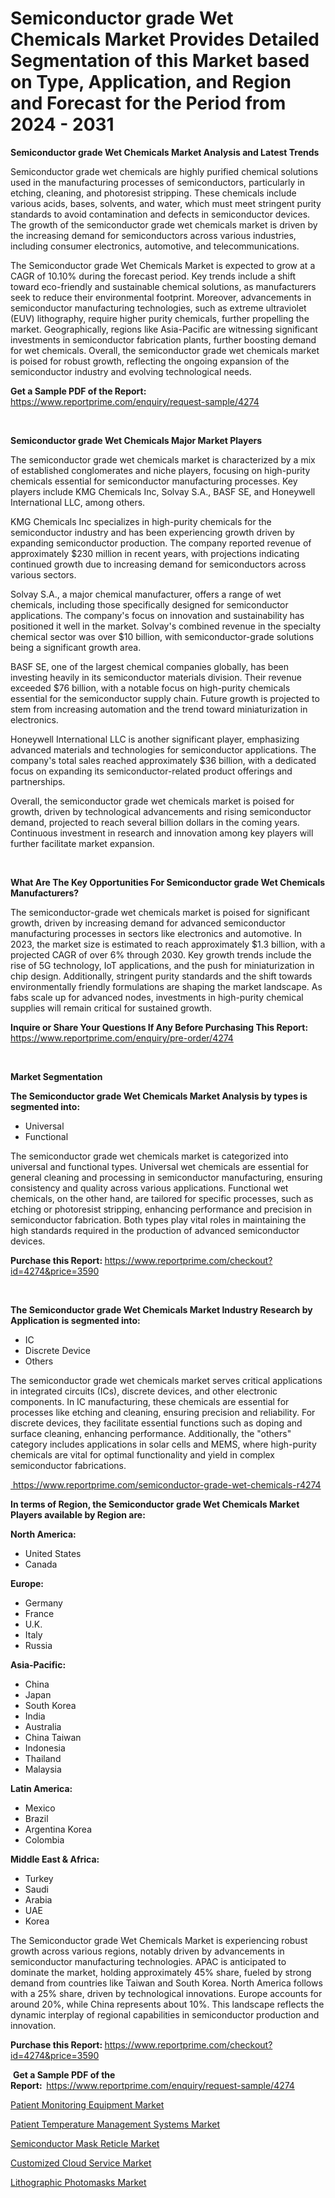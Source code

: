 <p><h1>Semiconductor grade Wet Chemicals Market Provides Detailed Segmentation of this Market based on Type, Application, and Region and Forecast for the Period from 2024 - 2031</h1></p><p><strong>Semiconductor grade Wet Chemicals Market Analysis and Latest Trends</strong></p>
<p><p>Semiconductor grade wet chemicals are highly purified chemical solutions used in the manufacturing processes of semiconductors, particularly in etching, cleaning, and photoresist stripping. These chemicals include various acids, bases, solvents, and water, which must meet stringent purity standards to avoid contamination and defects in semiconductor devices. The growth of the semiconductor grade wet chemicals market is driven by the increasing demand for semiconductors across various industries, including consumer electronics, automotive, and telecommunications.</p><p>The Semiconductor grade Wet Chemicals Market is expected to grow at a CAGR of 10.10% during the forecast period. Key trends include a shift toward eco-friendly and sustainable chemical solutions, as manufacturers seek to reduce their environmental footprint. Moreover, advancements in semiconductor manufacturing technologies, such as extreme ultraviolet (EUV) lithography, require higher purity chemicals, further propelling the market. Geographically, regions like Asia-Pacific are witnessing significant investments in semiconductor fabrication plants, further boosting demand for wet chemicals. Overall, the semiconductor grade wet chemicals market is poised for robust growth, reflecting the ongoing expansion of the semiconductor industry and evolving technological needs.</p></p>
<p><strong>Get a Sample PDF of the Report:&nbsp;</strong> <a href="https://www.reportprime.com/enquiry/request-sample/4274">https://www.reportprime.com/enquiry/request-sample/4274</a></p>
<p>&nbsp;</p>
<p><strong>Semiconductor grade Wet Chemicals Major Market Players</strong></p>
<p><p>The semiconductor grade wet chemicals market is characterized by a mix of established conglomerates and niche players, focusing on high-purity chemicals essential for semiconductor manufacturing processes. Key players include KMG Chemicals Inc, Solvay S.A., BASF SE, and Honeywell International LLC, among others.</p><p>KMG Chemicals Inc specializes in high-purity chemicals for the semiconductor industry and has been experiencing growth driven by expanding semiconductor production. The company reported revenue of approximately $230 million in recent years, with projections indicating continued growth due to increasing demand for semiconductors across various sectors.</p><p>Solvay S.A., a major chemical manufacturer, offers a range of wet chemicals, including those specifically designed for semiconductor applications. The company's focus on innovation and sustainability has positioned it well in the market. Solvay's combined revenue in the specialty chemical sector was over $10 billion, with semiconductor-grade solutions being a significant growth area.</p><p>BASF SE, one of the largest chemical companies globally, has been investing heavily in its semiconductor materials division. Their revenue exceeded $76 billion, with a notable focus on high-purity chemicals essential for the semiconductor supply chain. Future growth is projected to stem from increasing automation and the trend toward miniaturization in electronics.</p><p>Honeywell International LLC is another significant player, emphasizing advanced materials and technologies for semiconductor applications. The company's total sales reached approximately $36 billion, with a dedicated focus on expanding its semiconductor-related product offerings and partnerships.</p><p>Overall, the semiconductor grade wet chemicals market is poised for growth, driven by technological advancements and rising semiconductor demand, projected to reach several billion dollars in the coming years. Continuous investment in research and innovation among key players will further facilitate market expansion.</p></p>
<p>&nbsp;</p>
<p><strong>What Are The Key Opportunities For Semiconductor grade Wet Chemicals Manufacturers?</strong></p>
<p><p>The semiconductor-grade wet chemicals market is poised for significant growth, driven by increasing demand for advanced semiconductor manufacturing processes in sectors like electronics and automotive. In 2023, the market size is estimated to reach approximately $1.3 billion, with a projected CAGR of over 6% through 2030. Key growth trends include the rise of 5G technology, IoT applications, and the push for miniaturization in chip design. Additionally, stringent purity standards and the shift towards environmentally friendly formulations are shaping the market landscape. As fabs scale up for advanced nodes, investments in high-purity chemical supplies will remain critical for sustained growth.</p></p>
<p><strong>Inquire or Share Your Questions If Any Before Purchasing This Report:</strong> <a href="https://www.reportprime.com/enquiry/pre-order/4274">https://www.reportprime.com/enquiry/pre-order/4274</a></p>
<p>&nbsp;</p>
<p><strong>Market Segmentation</strong></p>
<p><strong>The Semiconductor grade Wet Chemicals Market Analysis by types is segmented into:</strong></p>
<p><ul><li>Universal</li><li>Functional</li></ul></p>
<p><p>The semiconductor grade wet chemicals market is categorized into universal and functional types. Universal wet chemicals are essential for general cleaning and processing in semiconductor manufacturing, ensuring consistency and quality across various applications. Functional wet chemicals, on the other hand, are tailored for specific processes, such as etching or photoresist stripping, enhancing performance and precision in semiconductor fabrication. Both types play vital roles in maintaining the high standards required in the production of advanced semiconductor devices.</p></p>
<p><strong>Purchase this Report:&nbsp;</strong><a href="https://www.reportprime.com/checkout?id=4274&price=3590">https://www.reportprime.com/checkout?id=4274&price=3590</a></p>
<p>&nbsp;</p>
<p><strong>The Semiconductor grade Wet Chemicals Market Industry Research by Application is segmented into:</strong></p>
<p><ul><li>IC</li><li>Discrete Device</li><li>Others</li></ul></p>
<p><p>The semiconductor grade wet chemicals market serves critical applications in integrated circuits (ICs), discrete devices, and other electronic components. In IC manufacturing, these chemicals are essential for processes like etching and cleaning, ensuring precision and reliability. For discrete devices, they facilitate essential functions such as doping and surface cleaning, enhancing performance. Additionally, the "others" category includes applications in solar cells and MEMS, where high-purity chemicals are vital for optimal functionality and yield in complex semiconductor fabrications.</p></p>
<p><a href="https://www.reportprime.com/semiconductor-grade-wet-chemicals-r4274">&nbsp;https://www.reportprime.com/semiconductor-grade-wet-chemicals-r4274</a></p>
<p><strong>In terms of Region, the Semiconductor grade Wet Chemicals Market Players available by Region are:</strong></p>
<p>
    <p> <strong> North America: </strong>
        <ul>
            <li>United States</li>
            <li>Canada</li>
        </ul>
        </p> 
    <p> <strong> Europe: </strong>
        <ul>
            <li>Germany</li>
            <li>France</li>
            <li>U.K.</li>
            <li>Italy</li>
            <li>Russia</li>
        </ul>
        </p> 
    <p> <strong> Asia-Pacific: </strong>
        <ul>
            <li>China</li>
            <li>Japan</li>
            <li>South Korea</li>
            <li>India</li>
            <li>Australia</li>
            <li>China Taiwan</li>
            <li>Indonesia</li>
            <li>Thailand</li>
            <li>Malaysia</li>
        </ul>
        </p> 
    <p> <strong> Latin America: </strong>
        <ul>
            <li>Mexico</li>
            <li>Brazil</li>
            <li>Argentina Korea</li>
            <li>Colombia</li>
        </ul>
        </p> 
    <p> <strong> Middle East & Africa: </strong>
        <ul>
            <li>Turkey</li>
            <li>Saudi</li>
            <li>Arabia</li>
            <li>UAE</li>
            <li>Korea</li>
        </ul>
    </p>
    </p>
<p><p>The Semiconductor grade Wet Chemicals Market is experiencing robust growth across various regions, notably driven by advancements in semiconductor manufacturing technologies. APAC is anticipated to dominate the market, holding approximately 45% share, fueled by strong demand from countries like Taiwan and South Korea. North America follows with a 25% share, driven by technological innovations. Europe accounts for around 20%, while China represents about 10%. This landscape reflects the dynamic interplay of regional capabilities in semiconductor production and innovation.</p></p>
<p><strong>Purchase this Report: </strong><a href="https://www.reportprime.com/checkout?id=4274&price=3590">https://www.reportprime.com/checkout?id=4274&price=3590</a></p>
<p>&nbsp;<strong>Get a Sample PDF of the Report:&nbsp;&nbsp;</strong><a href="https://www.reportprime.com/enquiry/request-sample/4274">https://www.reportprime.com/enquiry/request-sample/4274</a></p>
<p><strong></strong></p>
<p><p><a href="https://www.linkedin.com/pulse/market-dynamics-future-trends-global-patient-monitoring-gvhde?trackingId=qCOlRXFeR8W%2FKSJenpjOFg%3D%3D">Patient Monitoring Equipment Market</a></p><p><a href="https://www.linkedin.com/pulse/global-patient-temperature-management-systems-market-wwxce?trackingId=8IaV2KV5Qiu1GquPDG8AKA%3D%3D">Patient Temperature Management Systems Market</a></p><p><a href="https://github.com/NasrinKhan99/Market-Research-Report-List-1/blob/main/semiconductor-mask-reticle-market.md">Semiconductor Mask Reticle Market</a></p><p><a href="https://issuu.com/reportprime-2/docs/customized-cloud-service-market-siz_e119365995c22d">Customized Cloud Service Market</a></p><p><a href="https://github.com/petbigbeepjn/Market-Research-Report-List-1/blob/main/lithographic-photomasks-market.md">Lithographic Photomasks Market</a></p></p>